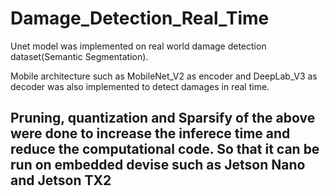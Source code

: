# Damage_Detection_Real_Time


Unet model was implemented on real world damage detection dataset(Semantic Segmentation). 

Mobile architecture such as MobileNet_V2 as encoder and DeepLab_V3 as decoder was also implemented to detect damages in real time. 


## Pruning, quantization and Sparsify of the above were done to increase the inferece time and reduce the computational code. So that it can be run on embedded devise such as Jetson Nano and Jetson TX2
